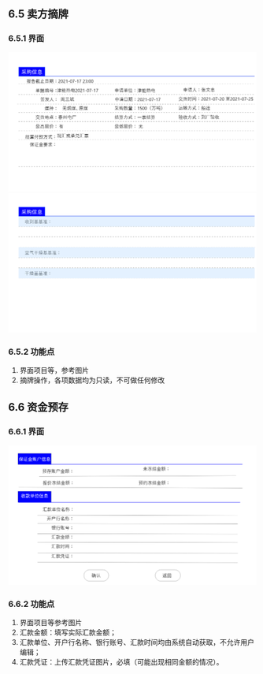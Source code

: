 
## 6.5 卖方摘牌
### 6.5.1 界面
![卖方摘牌](./img/6.5&6.6/卖方摘牌.png)
![卖方摘牌-2](./img/6.5&6.6/卖方摘牌-2.png)
### 6.5.2 功能点
1. 界面项目等，参考图片
2. 摘牌操作，各项数据均为只读，不可做任何修改

## 6.6 资金预存
### 6.6.1 界面
![资金预存](./img/6.5&6.6/资金预存.png)
### 6.6.2 功能点
1. 界面项目等参考图片
2. 汇款金额：填写实际汇款金额；
3. 汇款单位、开户行名称、银行账号、汇款时间均由系统自动获取，不允许用户编辑；
4. 汇款凭证：上传汇款凭证图片，必填（可能出现相同金额的情况）。
